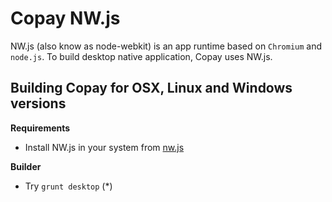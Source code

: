 # Copay NW.js

NW.js (also know as node-webkit) is an app runtime based on `Chromium` and `node.js`. To build desktop native application, Copay uses NW.js.

## Building Copay for OSX, Linux and Windows versions

**Requirements**

  - Install NW.js in your system from [nw.js](http://nwjs.io/)

**Builder**

  - Try `grunt desktop` (*)

